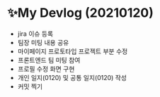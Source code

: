 # ✨My Devlog (20210120)

- jira 이슈 등록
- 팀장 미팅 내용 공유 
- 마이페이지 프로토타입 프로젝트 부분 수정
- 프론트엔드 팀 미팅 참여
- 프로필 수정 화면 구현
- 개인 일지(0120) 및 공통 일지(0120) 작성
- 커밋 찍기

